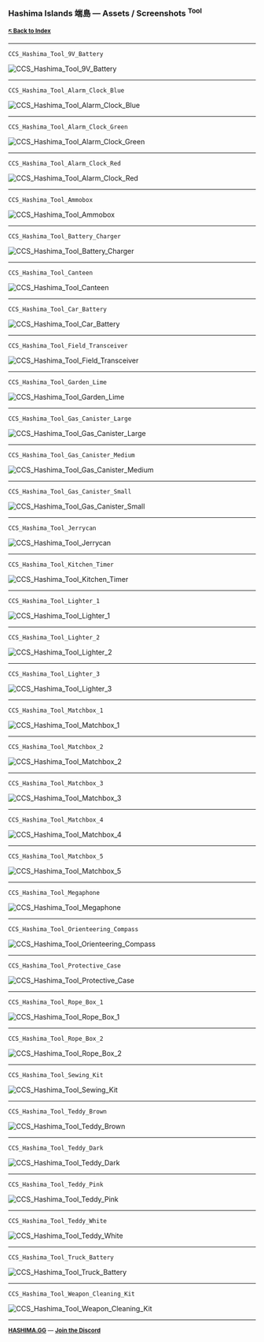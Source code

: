 ### Hashima Islands 端島 — Assets / Screenshots <sup>Tool</sup>

<small>

**[🡤 Back to Index](../README.md)**

</small>

---

```
CCS_Hashima_Tool_9V_Battery
```

![CCS_Hashima_Tool_9V_Battery](CCS_Hashima_Tool_9V_Battery.png)

---

```
CCS_Hashima_Tool_Alarm_Clock_Blue
```

![CCS_Hashima_Tool_Alarm_Clock_Blue](CCS_Hashima_Tool_Alarm_Clock_Blue.png)

---

```
CCS_Hashima_Tool_Alarm_Clock_Green
```

![CCS_Hashima_Tool_Alarm_Clock_Green](CCS_Hashima_Tool_Alarm_Clock_Green.png)

---

```
CCS_Hashima_Tool_Alarm_Clock_Red
```

![CCS_Hashima_Tool_Alarm_Clock_Red](CCS_Hashima_Tool_Alarm_Clock_Red.png)

---

```
CCS_Hashima_Tool_Ammobox
```

![CCS_Hashima_Tool_Ammobox](CCS_Hashima_Tool_Ammobox.png)

---

```
CCS_Hashima_Tool_Battery_Charger
```

![CCS_Hashima_Tool_Battery_Charger](CCS_Hashima_Tool_Battery_Charger.png)

---

```
CCS_Hashima_Tool_Canteen
```

![CCS_Hashima_Tool_Canteen](CCS_Hashima_Tool_Canteen.png)

---

```
CCS_Hashima_Tool_Car_Battery
```

![CCS_Hashima_Tool_Car_Battery](CCS_Hashima_Tool_Car_Battery.png)

---

```
CCS_Hashima_Tool_Field_Transceiver
```

![CCS_Hashima_Tool_Field_Transceiver](CCS_Hashima_Tool_Field_Transceiver.png)

---

```
CCS_Hashima_Tool_Garden_Lime
```

![CCS_Hashima_Tool_Garden_Lime](CCS_Hashima_Tool_Garden_Lime.png)

---

```
CCS_Hashima_Tool_Gas_Canister_Large
```

![CCS_Hashima_Tool_Gas_Canister_Large](CCS_Hashima_Tool_Gas_Canister_Large.png)

---

```
CCS_Hashima_Tool_Gas_Canister_Medium
```

![CCS_Hashima_Tool_Gas_Canister_Medium](CCS_Hashima_Tool_Gas_Canister_Medium.png)

---

```
CCS_Hashima_Tool_Gas_Canister_Small
```

![CCS_Hashima_Tool_Gas_Canister_Small](CCS_Hashima_Tool_Gas_Canister_Small.png)

---

```
CCS_Hashima_Tool_Jerrycan
```

![CCS_Hashima_Tool_Jerrycan](CCS_Hashima_Tool_Jerrycan.png)

---

```
CCS_Hashima_Tool_Kitchen_Timer
```

![CCS_Hashima_Tool_Kitchen_Timer](CCS_Hashima_Tool_Kitchen_Timer.png)

---

```
CCS_Hashima_Tool_Lighter_1
```

![CCS_Hashima_Tool_Lighter_1](CCS_Hashima_Tool_Lighter_1.png)

---

```
CCS_Hashima_Tool_Lighter_2
```

![CCS_Hashima_Tool_Lighter_2](CCS_Hashima_Tool_Lighter_2.png)

---

```
CCS_Hashima_Tool_Lighter_3
```

![CCS_Hashima_Tool_Lighter_3](CCS_Hashima_Tool_Lighter_3.png)

---

```
CCS_Hashima_Tool_Matchbox_1
```

![CCS_Hashima_Tool_Matchbox_1](CCS_Hashima_Tool_Matchbox_1.png)

---

```
CCS_Hashima_Tool_Matchbox_2
```

![CCS_Hashima_Tool_Matchbox_2](CCS_Hashima_Tool_Matchbox_2.png)

---

```
CCS_Hashima_Tool_Matchbox_3
```

![CCS_Hashima_Tool_Matchbox_3](CCS_Hashima_Tool_Matchbox_3.png)

---

```
CCS_Hashima_Tool_Matchbox_4
```

![CCS_Hashima_Tool_Matchbox_4](CCS_Hashima_Tool_Matchbox_4.png)

---

```
CCS_Hashima_Tool_Matchbox_5
```

![CCS_Hashima_Tool_Matchbox_5](CCS_Hashima_Tool_Matchbox_5.png)

---

```
CCS_Hashima_Tool_Megaphone
```

![CCS_Hashima_Tool_Megaphone](CCS_Hashima_Tool_Megaphone.png)

---

```
CCS_Hashima_Tool_Orienteering_Compass
```

![CCS_Hashima_Tool_Orienteering_Compass](CCS_Hashima_Tool_Orienteering_Compass.png)

---

```
CCS_Hashima_Tool_Protective_Case
```

![CCS_Hashima_Tool_Protective_Case](CCS_Hashima_Tool_Protective_Case.png)

---

```
CCS_Hashima_Tool_Rope_Box_1
```

![CCS_Hashima_Tool_Rope_Box_1](CCS_Hashima_Tool_Rope_Box_1.png)

---

```
CCS_Hashima_Tool_Rope_Box_2
```

![CCS_Hashima_Tool_Rope_Box_2](CCS_Hashima_Tool_Rope_Box_2.png)

---

```
CCS_Hashima_Tool_Sewing_Kit
```

![CCS_Hashima_Tool_Sewing_Kit](CCS_Hashima_Tool_Sewing_Kit.png)

---

```
CCS_Hashima_Tool_Teddy_Brown
```

![CCS_Hashima_Tool_Teddy_Brown](CCS_Hashima_Tool_Teddy_Brown.png)

---

```
CCS_Hashima_Tool_Teddy_Dark
```

![CCS_Hashima_Tool_Teddy_Dark](CCS_Hashima_Tool_Teddy_Dark.png)

---

```
CCS_Hashima_Tool_Teddy_Pink
```

![CCS_Hashima_Tool_Teddy_Pink](CCS_Hashima_Tool_Teddy_Pink.png)

---

```
CCS_Hashima_Tool_Teddy_White
```

![CCS_Hashima_Tool_Teddy_White](CCS_Hashima_Tool_Teddy_White.png)

---

```
CCS_Hashima_Tool_Truck_Battery
```

![CCS_Hashima_Tool_Truck_Battery](CCS_Hashima_Tool_Truck_Battery.png)

---

```
CCS_Hashima_Tool_Weapon_Cleaning_Kit
```

![CCS_Hashima_Tool_Weapon_Cleaning_Kit](CCS_Hashima_Tool_Weapon_Cleaning_Kit.png)

---

<small>

**[HASHIMA.GG](https://hashima.gg)** — **[Join the Discord](https://discord.gg/Uap8rwekfA)**

</small>
